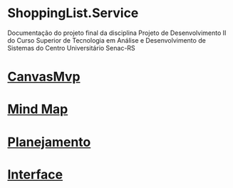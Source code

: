 # ShoppingList.Service
Documentação do projeto final da disciplina Projeto de Desenvolvimento II do Curso Superior de Tecnologia em Análise e Desenvolvimento de Sistemas do Centro Universitário Senac-RS

# [CanvasMvp](https://www.figma.com/file/kPfuXjimdQha5zxWrzBqIv/Projeto-de-Desenvolvimento-2---Lista-de-Compras?type=design&node-id=0%3A1&mode=design&t=fX1tUFf4S0NtZbgp-1)

# [Mind Map](https://miro.com/app/board/uXjVMKW8Y6E=/?share_link_id=60539723695)

# [Planejamento](https://docs.google.com/document/d/1vVYzE3TfOUpYHfuHwt_mCw4-OmINHQnRF_0y-jLCqk8/edit?usp=sharing)

# [Interface](https://github.com/henriquerc18/Procergs_Shopping_List_Interface)
